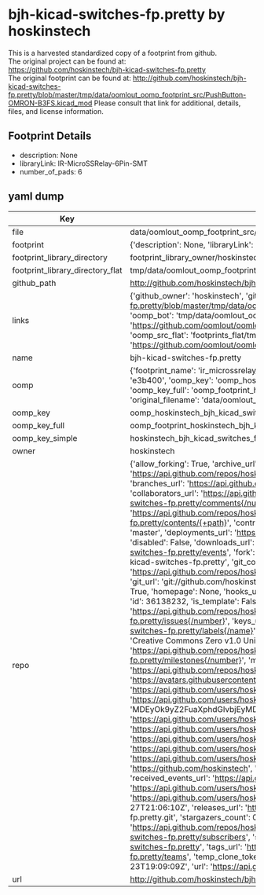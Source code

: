# bjh-kicad-switches-fp.pretty by hoskinstech  
This is a harvested standardized copy of a footprint from github.  
The original project can be found at:  
https://github.com/hoskinstech/bjh-kicad-switches-fp.pretty  
The original footprint can be found at:
http://github.com/hoskinstech/bjh-kicad-switches-fp.pretty/blob/master/tmp/data/oomlout_oomp_footprint_src/PushButton-OMRON-B3FS.kicad_mod
Please consult that link for additional, details, files, and license information.  
## Footprint Details
* description: None  
* libraryLink: IR-MicroSSRelay-6Pin-SMT  
* number_of_pads: 6  
## yaml dump  
| Key | Value |  
| --- | --- |  
| file | data/oomlout_oomp_footprint_src/bjh-kicad-switches-fp.pretty/IR-MicroSSRelay-6Pin-SMT.kicad_mod |  
| footprint | {'description': None, 'libraryLink': 'IR-MicroSSRelay-6Pin-SMT', 'number_of_pads': 6} |  
| footprint_library_directory | footprint_library_owner/hoskinstech_bjh-kicad-switches-fp.pretty |  
| footprint_library_directory_flat | tmp/data/oomlout_oomp_footprint_src/footprints_flat/hoskinstech_bjh_kicad_switches_fp_ir_microssrelay_6pin_smt/working |  
| github_path | http://github.com/hoskinstech/bjh-kicad-switches-fp.pretty/blob/master/tmp/data/oomlout_oomp_footprint_src/IR-MicroSSRelay-6Pin-SMT.kicad_mod |  
| links | {'github_owner': 'hoskinstech', 'github_repo_name': 'bjh-kicad-switches-fp.pretty', 'github_src': 'http://github.com/hoskinstech/bjh-kicad-switches-fp.pretty/blob/master/tmp/data/oomlout_oomp_footprint_src/PushButton-OMRON-B3FS.kicad_mod', 'github_src_repo': 'https://github.com/hoskinstech/bjh-kicad-switches-fp.pretty', 'oomp_bot': 'tmp/data/oomlout_oomp_footprint_src/footprints/hoskinstech_bjh_kicad_switches_fp_ir_microssrelay_6pin_smt/working', 'oomp_bot_github': 'https://github.com/oomlout/oomlout_oomp_footprint_bot/tree/main/tmp/data/oomlout_oomp_footprint_src/footprints/hoskinstech_bjh_kicad_switches_fp_ir_microssrelay_6pin_smt/working', 'oomp_src_flat': 'footprints_flat/tmp/data/oomlout_oomp_footprint_src/footprints_flat/hoskinstech_bjh_kicad_switches_fp_ir_microssrelay_6pin_smt/working', 'oomp_src_flat_github': 'https://github.com/oomlout/oomlout_oomp_footprint_src/tree/main/tmp/data/oomlout_oomp_footprint_src/footprints_flat/hoskinstech_bjh_kicad_switches_fp_ir_microssrelay_6pin_smt/working'} |  
| name | bjh-kicad-switches-fp.pretty |  
| oomp | {'footprint_name': 'ir_microssrelay_6pin_smt', 'library_name': 'bjh_kicad_switches_fp', 'md5': 'e3b400c1ec686256b3a8289b453f3d1f', 'md5_10': 'e3b400c1ec', 'md5_5': 'e3b40', 'md5_6': 'e3b400', 'oomp_key': 'oomp_hoskinstech_bjh_kicad_switches_fp_ir_microssrelay_6pin_smt', 'oomp_key_extra': 'oomp_footprint_hoskinstech_bjh_kicad_switches_fp_ir_microssrelay_6pin_smt', 'oomp_key_full': 'oomp_footprint_hoskinstech_bjh_kicad_switches_fp_ir_microssrelay_6pin_smt_e3b400', 'oomp_key_simple': 'hoskinstech_bjh_kicad_switches_fp_ir_microssrelay_6pin_smt', 'original_filename': 'data/oomlout_oomp_footprint_src/bjh-kicad-switches-fp.pretty/IR-MicroSSRelay-6Pin-SMT.kicad_mod', 'owner_name': 'hoskinstech'} |  
| oomp_key | oomp_hoskinstech_bjh_kicad_switches_fp_ir_microssrelay_6pin_smt |  
| oomp_key_full | oomp_footprint_hoskinstech_bjh_kicad_switches_fp_ir_microssrelay_6pin_smt |  
| oomp_key_simple | hoskinstech_bjh_kicad_switches_fp_ir_microssrelay_6pin_smt |  
| owner | hoskinstech |  
| repo | {'allow_forking': True, 'archive_url': 'https://api.github.com/repos/hoskinstech/bjh-kicad-switches-fp.pretty/{archive_format}{/ref}', 'archived': False, 'assignees_url': 'https://api.github.com/repos/hoskinstech/bjh-kicad-switches-fp.pretty/assignees{/user}', 'blobs_url': 'https://api.github.com/repos/hoskinstech/bjh-kicad-switches-fp.pretty/git/blobs{/sha}', 'branches_url': 'https://api.github.com/repos/hoskinstech/bjh-kicad-switches-fp.pretty/branches{/branch}', 'clone_url': 'https://github.com/hoskinstech/bjh-kicad-switches-fp.pretty.git', 'collaborators_url': 'https://api.github.com/repos/hoskinstech/bjh-kicad-switches-fp.pretty/collaborators{/collaborator}', 'comments_url': 'https://api.github.com/repos/hoskinstech/bjh-kicad-switches-fp.pretty/comments{/number}', 'commits_url': 'https://api.github.com/repos/hoskinstech/bjh-kicad-switches-fp.pretty/commits{/sha}', 'compare_url': 'https://api.github.com/repos/hoskinstech/bjh-kicad-switches-fp.pretty/compare/{base}...{head}', 'contents_url': 'https://api.github.com/repos/hoskinstech/bjh-kicad-switches-fp.pretty/contents/{+path}', 'contributors_url': 'https://api.github.com/repos/hoskinstech/bjh-kicad-switches-fp.pretty/contributors', 'created_at': '2015-05-23T19:09:09Z', 'default_branch': 'master', 'deployments_url': 'https://api.github.com/repos/hoskinstech/bjh-kicad-switches-fp.pretty/deployments', 'description': 'KiCAD switch and push button footprints by BJH (bh4017).', 'disabled': False, 'downloads_url': 'https://api.github.com/repos/hoskinstech/bjh-kicad-switches-fp.pretty/downloads', 'events_url': 'https://api.github.com/repos/hoskinstech/bjh-kicad-switches-fp.pretty/events', 'fork': False, 'forks': 0, 'forks_count': 0, 'forks_url': 'https://api.github.com/repos/hoskinstech/bjh-kicad-switches-fp.pretty/forks', 'full_name': 'hoskinstech/bjh-kicad-switches-fp.pretty', 'git_commits_url': 'https://api.github.com/repos/hoskinstech/bjh-kicad-switches-fp.pretty/git/commits{/sha}', 'git_refs_url': 'https://api.github.com/repos/hoskinstech/bjh-kicad-switches-fp.pretty/git/refs{/sha}', 'git_tags_url': 'https://api.github.com/repos/hoskinstech/bjh-kicad-switches-fp.pretty/git/tags{/sha}', 'git_url': 'git://github.com/hoskinstech/bjh-kicad-switches-fp.pretty.git', 'has_discussions': False, 'has_downloads': True, 'has_issues': True, 'has_pages': False, 'has_projects': True, 'has_wiki': True, 'homepage': None, 'hooks_url': 'https://api.github.com/repos/hoskinstech/bjh-kicad-switches-fp.pretty/hooks', 'html_url': 'https://github.com/hoskinstech/bjh-kicad-switches-fp.pretty', 'id': 36138232, 'is_template': False, 'issue_comment_url': 'https://api.github.com/repos/hoskinstech/bjh-kicad-switches-fp.pretty/issues/comments{/number}', 'issue_events_url': 'https://api.github.com/repos/hoskinstech/bjh-kicad-switches-fp.pretty/issues/events{/number}', 'issues_url': 'https://api.github.com/repos/hoskinstech/bjh-kicad-switches-fp.pretty/issues{/number}', 'keys_url': 'https://api.github.com/repos/hoskinstech/bjh-kicad-switches-fp.pretty/keys{/key_id}', 'labels_url': 'https://api.github.com/repos/hoskinstech/bjh-kicad-switches-fp.pretty/labels{/name}', 'language': None, 'languages_url': 'https://api.github.com/repos/hoskinstech/bjh-kicad-switches-fp.pretty/languages', 'license': {'key': 'cc0-1.0', 'name': 'Creative Commons Zero v1.0 Universal', 'node_id': 'MDc6TGljZW5zZTY=', 'spdx_id': 'CC0-1.0', 'url': 'https://api.github.com/licenses/cc0-1.0'}, 'merges_url': 'https://api.github.com/repos/hoskinstech/bjh-kicad-switches-fp.pretty/merges', 'milestones_url': 'https://api.github.com/repos/hoskinstech/bjh-kicad-switches-fp.pretty/milestones{/number}', 'mirror_url': None, 'name': 'bjh-kicad-switches-fp.pretty', 'network_count': 0, 'node_id': 'MDEwOlJlcG9zaXRvcnkzNjEzODIzMg==', 'notifications_url': 'https://api.github.com/repos/hoskinstech/bjh-kicad-switches-fp.pretty/notifications{?since,all,participating}', 'open_issues': 0, 'open_issues_count': 0, 'organization': {'avatar_url': 'https://avatars.githubusercontent.com/u/12068223?v=4', 'events_url': 'https://api.github.com/users/hoskinstech/events{/privacy}', 'followers_url': 'https://api.github.com/users/hoskinstech/followers', 'following_url': 'https://api.github.com/users/hoskinstech/following{/other_user}', 'gists_url': 'https://api.github.com/users/hoskinstech/gists{/gist_id}', 'gravatar_id': '', 'html_url': 'https://github.com/hoskinstech', 'id': 12068223, 'login': 'hoskinstech', 'node_id': 'MDEyOk9yZ2FuaXphdGlvbjEyMDY4MjIz', 'organizations_url': 'https://api.github.com/users/hoskinstech/orgs', 'received_events_url': 'https://api.github.com/users/hoskinstech/received_events', 'repos_url': 'https://api.github.com/users/hoskinstech/repos', 'site_admin': False, 'starred_url': 'https://api.github.com/users/hoskinstech/starred{/owner}{/repo}', 'subscriptions_url': 'https://api.github.com/users/hoskinstech/subscriptions', 'type': 'Organization', 'url': 'https://api.github.com/users/hoskinstech'}, 'owner': {'avatar_url': 'https://avatars.githubusercontent.com/u/12068223?v=4', 'events_url': 'https://api.github.com/users/hoskinstech/events{/privacy}', 'followers_url': 'https://api.github.com/users/hoskinstech/followers', 'following_url': 'https://api.github.com/users/hoskinstech/following{/other_user}', 'gists_url': 'https://api.github.com/users/hoskinstech/gists{/gist_id}', 'gravatar_id': '', 'html_url': 'https://github.com/hoskinstech', 'id': 12068223, 'login': 'hoskinstech', 'node_id': 'MDEyOk9yZ2FuaXphdGlvbjEyMDY4MjIz', 'organizations_url': 'https://api.github.com/users/hoskinstech/orgs', 'received_events_url': 'https://api.github.com/users/hoskinstech/received_events', 'repos_url': 'https://api.github.com/users/hoskinstech/repos', 'site_admin': False, 'starred_url': 'https://api.github.com/users/hoskinstech/starred{/owner}{/repo}', 'subscriptions_url': 'https://api.github.com/users/hoskinstech/subscriptions', 'type': 'Organization', 'url': 'https://api.github.com/users/hoskinstech'}, 'private': False, 'pulls_url': 'https://api.github.com/repos/hoskinstech/bjh-kicad-switches-fp.pretty/pulls{/number}', 'pushed_at': '2015-07-27T21:06:10Z', 'releases_url': 'https://api.github.com/repos/hoskinstech/bjh-kicad-switches-fp.pretty/releases{/id}', 'size': 524, 'ssh_url': 'git@github.com:hoskinstech/bjh-kicad-switches-fp.pretty.git', 'stargazers_count': 0, 'stargazers_url': 'https://api.github.com/repos/hoskinstech/bjh-kicad-switches-fp.pretty/stargazers', 'statuses_url': 'https://api.github.com/repos/hoskinstech/bjh-kicad-switches-fp.pretty/statuses/{sha}', 'subscribers_count': 2, 'subscribers_url': 'https://api.github.com/repos/hoskinstech/bjh-kicad-switches-fp.pretty/subscribers', 'subscription_url': 'https://api.github.com/repos/hoskinstech/bjh-kicad-switches-fp.pretty/subscription', 'svn_url': 'https://github.com/hoskinstech/bjh-kicad-switches-fp.pretty', 'tags_url': 'https://api.github.com/repos/hoskinstech/bjh-kicad-switches-fp.pretty/tags', 'teams_url': 'https://api.github.com/repos/hoskinstech/bjh-kicad-switches-fp.pretty/teams', 'temp_clone_token': None, 'topics': [], 'trees_url': 'https://api.github.com/repos/hoskinstech/bjh-kicad-switches-fp.pretty/git/trees{/sha}', 'updated_at': '2015-05-23T19:09:09Z', 'url': 'https://api.github.com/repos/hoskinstech/bjh-kicad-switches-fp.pretty', 'visibility': 'public', 'watchers': 0, 'watchers_count': 0, 'web_commit_signoff_required': False} |  
| url | http://github.com/hoskinstech/bjh-kicad-switches-fp.pretty |  

